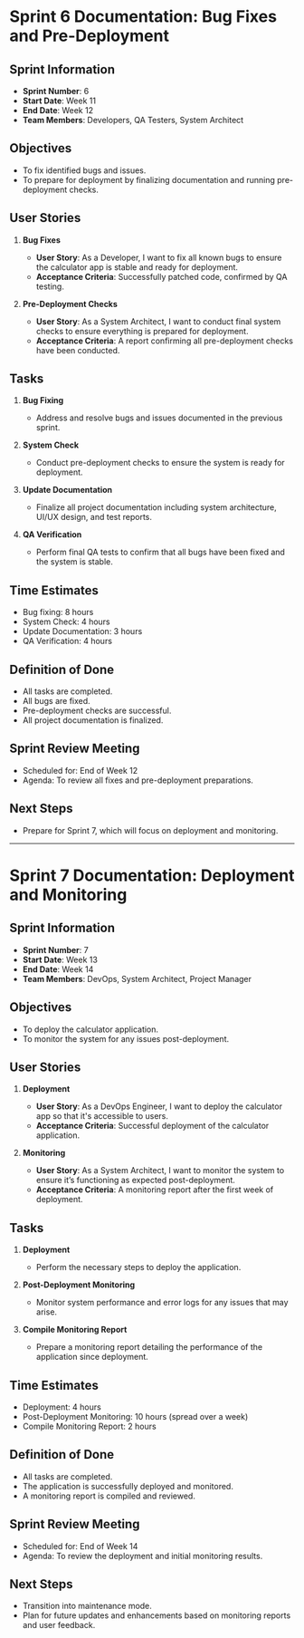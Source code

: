 # Sprint 6 Documentation: Bug Fixes and Pre-Deployment

## Sprint Information
- **Sprint Number**: 6
- **Start Date**: Week 11
- **End Date**: Week 12
- **Team Members**: Developers, QA Testers, System Architect

## Objectives

- To fix identified bugs and issues.
- To prepare for deployment by finalizing documentation and running pre-deployment checks.

## User Stories

1. **Bug Fixes**
    - **User Story**: As a Developer, I want to fix all known bugs to ensure the calculator app is stable and ready for deployment.
    - **Acceptance Criteria**: Successfully patched code, confirmed by QA testing.

2. **Pre-Deployment Checks**
    - **User Story**: As a System Architect, I want to conduct final system checks to ensure everything is prepared for deployment.
    - **Acceptance Criteria**: A report confirming all pre-deployment checks have been conducted.

## Tasks

1. **Bug Fixing**
    - Address and resolve bugs and issues documented in the previous sprint.
  
2. **System Check**
    - Conduct pre-deployment checks to ensure the system is ready for deployment.

3. **Update Documentation**
    - Finalize all project documentation including system architecture, UI/UX design, and test reports.

4. **QA Verification**
    - Perform final QA tests to confirm that all bugs have been fixed and the system is stable.

## Time Estimates

- Bug fixing: 8 hours
- System Check: 4 hours
- Update Documentation: 3 hours
- QA Verification: 4 hours

## Definition of Done

- All tasks are completed.
- All bugs are fixed.
- Pre-deployment checks are successful.
- All project documentation is finalized.

## Sprint Review Meeting

- Scheduled for: End of Week 12
- Agenda: To review all fixes and pre-deployment preparations.

## Next Steps

- Prepare for Sprint 7, which will focus on deployment and monitoring.

---

# Sprint 7 Documentation: Deployment and Monitoring

## Sprint Information
- **Sprint Number**: 7
- **Start Date**: Week 13
- **End Date**: Week 14
- **Team Members**: DevOps, System Architect, Project Manager

## Objectives

- To deploy the calculator application.
- To monitor the system for any issues post-deployment.

## User Stories

1. **Deployment**
    - **User Story**: As a DevOps Engineer, I want to deploy the calculator app so that it's accessible to users.
    - **Acceptance Criteria**: Successful deployment of the calculator application.

2. **Monitoring**
    - **User Story**: As a System Architect, I want to monitor the system to ensure it’s functioning as expected post-deployment.
    - **Acceptance Criteria**: A monitoring report after the first week of deployment.

## Tasks

1. **Deployment**
    - Perform the necessary steps to deploy the application.
  
2. **Post-Deployment Monitoring**
    - Monitor system performance and error logs for any issues that may arise.

3. **Compile Monitoring Report**
    - Prepare a monitoring report detailing the performance of the application since deployment.

## Time Estimates

- Deployment: 4 hours
- Post-Deployment Monitoring: 10 hours (spread over a week)
- Compile Monitoring Report: 2 hours

## Definition of Done

- All tasks are completed.
- The application is successfully deployed and monitored.
- A monitoring report is compiled and reviewed.

## Sprint Review Meeting

- Scheduled for: End of Week 14
- Agenda: To review the deployment and initial monitoring results.

## Next Steps

- Transition into maintenance mode.
- Plan for future updates and enhancements based on monitoring reports and user feedback.

